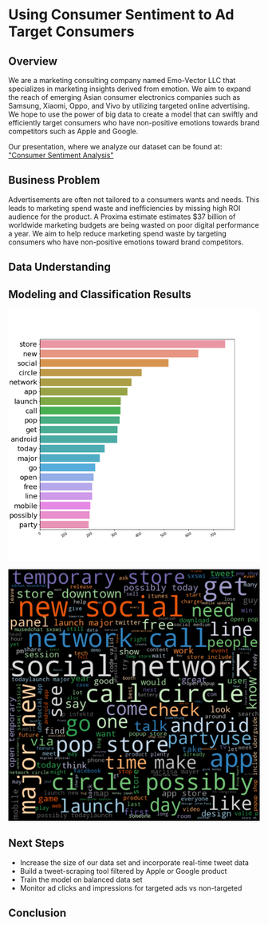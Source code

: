 # Using Consumer Sentiment to Ad Target Consumers

## Overview 

We are a marketing consulting company named Emo-Vector LLC that specializes in marketing insights derived from emotion. We aim to expand the reach of emerging Asian consumer electronics companies such as Samsung, Xiaomi, Oppo, and Vivo by utilizing targeted online advertising. We hope to use the power of big data to create a model that can swiftly and efficiently target consumers who have non-positive emotions towards brand competitors such as Apple and Google. 

Our presentation, where we analyze our dataset can be found at: ["Consumer Sentiment Analysis"](Presentation.pdf)

## Business Problem

Advertisements are often not tailored to a consumers wants and needs. This leads to marketing spend waste and inefficiencies by missing high ROI audience for the product. A Proxima estimate estimates $37 billion of worldwide marketing budgets are being wasted on poor digital performance a year. We aim to help reduce marketing spend waste by targeting consumers who have non-positive emotions toward brand competitors. 

## Data Understanding 


## Modeling and Classification Results


![Non-Positive Emotion Tweet Words](Images/new_non_positive.png)

![Non-Positive Emotion Tweet WordCloud](Images/new_non_pos_word_cloud1.png)


## Next Steps

* Increase the size of our data set and incorporate real-time tweet data
* Build a tweet-scraping tool filtered by Apple or Google product
* Train the model on balanced data set
* Monitor ad clicks and impressions for targeted ads vs non-targeted

## Conclusion 


